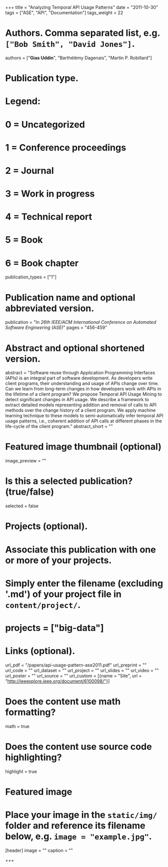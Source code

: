 +++
title = "Analyzing Temporal API Usage Patterns"
date = "2011-10-30"
tags = ["ASE", "API", "Documentation"]
tags_weight = 22
# Authors. Comma separated list, e.g. `["Bob Smith", "David Jones"]`.
authors = ["**Gias Uddin**", "Barthélémy Dagenais", "Martin P. Robillard"]

# Publication type.
# Legend:
# 0 = Uncategorized
# 1 = Conference proceedings
# 2 = Journal
# 3 = Work in progress
# 4 = Technical report
# 5 = Book
# 6 = Book chapter
publication_types = ["1"]

# Publication name and optional abbreviated version.
publication = "In *26th IEEE/ACM International Conference on Automated Software Engineering (ASE)*"
pages = "456-459"


# Abstract and optional shortened version.
abstract = "Software reuse through Application Programming Interfaces (APIs) is an integral part of software development. As developers write client programs, their understanding and usage of APIs change over time. Can we learn from long-term changes in how developers work with APIs in the lifetime of a client program? We propose Temporal API Usage Mining to detect significant changes in API usage. We describe a framework to extract detailed models representing addition and removal of calls to API methods over the change history of a client program. We apply machine learning technique to these models to semi-automatically infer temporal API usage patterns, i.e., coherent addition of API calls at different phases in the life-cycle of the client program."
abstract_short = ""

# Featured image thumbnail (optional)
image_preview = ""

# Is this a selected publication? (true/false)
selected = false

# Projects (optional).
#   Associate this publication with one or more of your projects.
#   Simply enter the filename (excluding '.md') of your project file in `content/project/`.
# projects = ["big-data"]


# Links (optional).
url_pdf = "/papers/api-usage-pattern-ase2011.pdf"
url_preprint = ""
url_code = ""
url_dataset = ""
url_project = ""
url_slides = ""
url_video = ""
url_poster = ""
url_source = ""
url_custom = [{name = "Site", url = "http://ieeexplore.ieee.org/document/6100098/"}]

# Does the content use math formatting?
math = true

# Does the content use source code highlighting?
highlight = true

# Featured image
# Place your image in the `static/img/` folder and reference its filename below, e.g. `image = "example.jpg"`.
[header]
image = ""
caption = ""

+++


